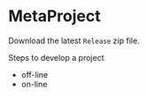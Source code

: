 # MetaProject 

Download the latest `Release` zip file.

Steps to develop a project 

- off-line
- on-line

